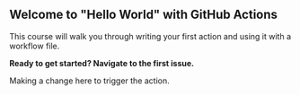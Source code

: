 ## Welcome to "Hello World" with GitHub Actions

This course will walk you through writing your first action and using it with a workflow file. 

**Ready to get started? Navigate to the first issue.**

Making a change here to trigger the action.

